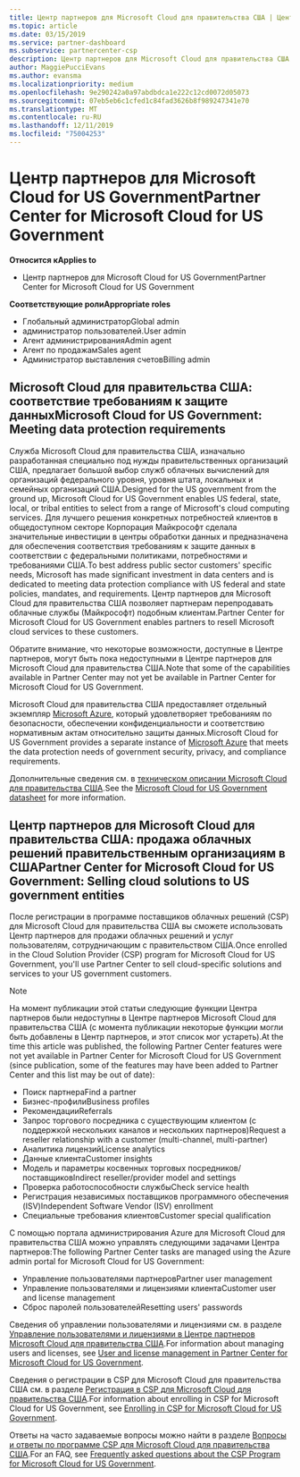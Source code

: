 ```yaml
---
title: Центр партнеров для Microsoft Cloud для правительства США | Центр партнеров для Microsoft Cloud для правительства США
ms.topic: article
ms.date: 03/15/2019
ms.service: partner-dashboard
ms.subservice: partnercenter-csp
description: Центр партнеров для Microsoft Cloud для правительства США — это деловой портал для партнеров корпорации Майкрософт, которые желают предложить облачные решения Microsoft Cloud своим клиентам, сотрудничающим с правительственными учреждениями в США.
author: MaggiePucciEvans
ms.author: evansma
ms.localizationpriority: medium
ms.openlocfilehash: 9e290242a0a97abdbdca1e222c12cd0072d05073
ms.sourcegitcommit: 07eb5eb6c1cfed1c84fad3626b8f989247341e70
ms.translationtype: MT
ms.contentlocale: ru-RU
ms.lasthandoff: 12/11/2019
ms.locfileid: "75004253"
---
```

# <a name="partner-center-for-microsoft-cloud-for-us-government"></a><span data-ttu-id="7adef-103">Центр партнеров для Microsoft Cloud for US Government</span><span class="sxs-lookup"><span data-stu-id="7adef-103">Partner Center for Microsoft Cloud for US Government</span></span>

<span data-ttu-id="7adef-104">**Относится к**</span><span class="sxs-lookup"><span data-stu-id="7adef-104">**Applies to**</span></span>

-  <span data-ttu-id="7adef-105">Центр партнеров для Microsoft Cloud for US Government</span><span class="sxs-lookup"><span data-stu-id="7adef-105">Partner Center for Microsoft Cloud for US Government</span></span>

<span data-ttu-id="7adef-106">**Соответствующие роли**</span><span class="sxs-lookup"><span data-stu-id="7adef-106">**Appropriate roles**</span></span>
-   <span data-ttu-id="7adef-107">Глобальный администратор</span><span class="sxs-lookup"><span data-stu-id="7adef-107">Global admin</span></span>
-   <span data-ttu-id="7adef-108">администратор пользователей.</span><span class="sxs-lookup"><span data-stu-id="7adef-108">User admin</span></span>
-   <span data-ttu-id="7adef-109">Агент администрирования</span><span class="sxs-lookup"><span data-stu-id="7adef-109">Admin agent</span></span>
-   <span data-ttu-id="7adef-110">Агент по продажам</span><span class="sxs-lookup"><span data-stu-id="7adef-110">Sales agent</span></span>
-   <span data-ttu-id="7adef-111">Администратор выставления счетов</span><span class="sxs-lookup"><span data-stu-id="7adef-111">Billing admin</span></span>

## <a name="microsoft-cloud-for-us-government-meeting-data-protection-requirements"></a><span data-ttu-id="7adef-112">Microsoft Cloud для правительства США: соответствие требованиям к защите данных</span><span class="sxs-lookup"><span data-stu-id="7adef-112">Microsoft Cloud for US Government: Meeting data protection requirements</span></span> 

<span data-ttu-id="7adef-113">Служба Microsoft Cloud для правительства США, изначально разработанная специально под нужды правительственных организаций США, предлагает большой выбор служб облачных вычислений для организаций федерального уровня, уровня штата, локальных и семейных организаций США.</span><span class="sxs-lookup"><span data-stu-id="7adef-113">Designed for the US government from the ground up, Microsoft Cloud for US Government enables US federal, state, local, or tribal entities to select from a range of Microsoft's cloud computing services.</span></span> <span data-ttu-id="7adef-114">Для лучшего решения конкретных потребностей клиентов в общедоступном секторе Корпорация Майкрософт сделала значительные инвестиции в центры обработки данных и предназначена для обеспечения соответствия требованиям к защите данных в соответствии с федеральными политиками, потребностями и требованиями США.</span><span class="sxs-lookup"><span data-stu-id="7adef-114">To best address public sector customers' specific needs, Microsoft has made significant investment in data centers and is dedicated to meeting data protection compliance with US federal and state policies, mandates, and requirements.</span></span> <span data-ttu-id="7adef-115">Центр партнеров для Microsoft Cloud для правительства США позволяет партнерам перепродавать облачные службы (Майкрософт) подобным клиентам.</span><span class="sxs-lookup"><span data-stu-id="7adef-115">Partner Center for Microsoft Cloud for US Government enables partners to resell Microsoft cloud services to these customers.</span></span>

<span data-ttu-id="7adef-116">Обратите внимание, что некоторые возможности, доступные в Центре партнеров, могут быть пока недоступными в Центре партнеров для Microsoft Cloud для правительства США.</span><span class="sxs-lookup"><span data-stu-id="7adef-116">Note that some of the capabilities available in Partner Center may not yet be available in Partner Center for Microsoft Cloud for US Government.</span></span>

<span data-ttu-id="7adef-117">Microsoft Cloud для правительства США предоставляет отдельный экземпляр [Microsoft Azure](https://azure.microsoft.com/overview/clouds/government/), который удовлетворяет требованиям по безопасности, обеспечении конфиденциальности и соответствию нормативным актам относительно защиты данных.</span><span class="sxs-lookup"><span data-stu-id="7adef-117">Microsoft Cloud for US Government provides a separate instance of [Microsoft Azure](https://azure.microsoft.com/overview/clouds/government/) that meets the data protection needs of government security, privacy, and compliance requirements.</span></span> 

<span data-ttu-id="7adef-118">Дополнительные сведения см. в [техническом описании Microsoft Cloud для правительства США](https://download.microsoft.com/download/C/9/C/C9CA3002-DFC4-4ADA-841F-DF42AEC042FB/Microsoft_Azure_Government_Datasheet_EN_US.PDF).</span><span class="sxs-lookup"><span data-stu-id="7adef-118">See the [Microsoft Cloud for US Government datasheet](https://download.microsoft.com/download/C/9/C/C9CA3002-DFC4-4ADA-841F-DF42AEC042FB/Microsoft_Azure_Government_Datasheet_EN_US.PDF) for more information.</span></span>

## <a name="partner-center-for-microsoft-cloud-for-us-government-selling-cloud-solutions-to-us-government-entities"></a><span data-ttu-id="7adef-119">Центр партнеров для Microsoft Cloud для правительства США: продажа облачных решений правительственным организациям в США</span><span class="sxs-lookup"><span data-stu-id="7adef-119">Partner Center for Microsoft Cloud for US Government: Selling cloud solutions to US government entities</span></span>

<span data-ttu-id="7adef-120">После регистрации в программе поставщиков облачных решений (CSP) для Microsoft Cloud для правительства США вы сможете использовать Центр партнеров для продажи облачных решений и услуг пользователям, сотрудничающим с правительством США.</span><span class="sxs-lookup"><span data-stu-id="7adef-120">Once enrolled in the Cloud Solution Provider (CSP) program for Microsoft Cloud for US Government, you'll use Partner Center to sell cloud-specific solutions and services to your US government customers.</span></span> 

> [!NOTE]  
> <span data-ttu-id="7adef-121">На момент публикации этой статьи следующие функции Центра партнеров были недоступны в Центре партнеров Microsoft Cloud для правительства США (с момента публикации некоторые функции могли быть добавлены в Центр партнеров, и этот список мог устареть).</span><span class="sxs-lookup"><span data-stu-id="7adef-121">At the time this article was published, the following Partner Center features were not yet available in Partner Center for Microsoft Cloud for US Government (since publication, some of the features may have been added to Partner Center and this list may be out of date):</span></span>

- <span data-ttu-id="7adef-122">Поиск партнера</span><span class="sxs-lookup"><span data-stu-id="7adef-122">Find a partner</span></span>
- <span data-ttu-id="7adef-123">Бизнес-профили</span><span class="sxs-lookup"><span data-stu-id="7adef-123">Business profiles</span></span>
- <span data-ttu-id="7adef-124">Рекомендации</span><span class="sxs-lookup"><span data-stu-id="7adef-124">Referrals</span></span>
- <span data-ttu-id="7adef-125">Запрос торгового посредника с существующим клиентом (с поддержкой нескольких каналов и нескольких партнеров)</span><span class="sxs-lookup"><span data-stu-id="7adef-125">Request a reseller relationship with a customer (multi-channel, multi-partner)</span></span>
- <span data-ttu-id="7adef-126">Аналитика лицензий</span><span class="sxs-lookup"><span data-stu-id="7adef-126">License analytics</span></span>
- <span data-ttu-id="7adef-127">Данные клиента</span><span class="sxs-lookup"><span data-stu-id="7adef-127">Customer insights</span></span>
- <span data-ttu-id="7adef-128">Модель и параметры косвенных торговых посредников/поставщиков</span><span class="sxs-lookup"><span data-stu-id="7adef-128">Indirect reseller/provider model and settings</span></span>
- <span data-ttu-id="7adef-129">Проверка работоспособности службы</span><span class="sxs-lookup"><span data-stu-id="7adef-129">Check service health</span></span>
- <span data-ttu-id="7adef-130">Регистрация независимых поставщиков программного обеспечения (ISV)</span><span class="sxs-lookup"><span data-stu-id="7adef-130">Independent Software Vendor (ISV) enrollment</span></span>
- <span data-ttu-id="7adef-131">Специальные требования клиентов</span><span class="sxs-lookup"><span data-stu-id="7adef-131">Customer special qualification</span></span>

<span data-ttu-id="7adef-132">С помощью портала администрирования Azure для Microsoft Cloud для правительства США можно управлять следующими задачами Центра партнеров:</span><span class="sxs-lookup"><span data-stu-id="7adef-132">The following Partner Center tasks are managed using the Azure admin portal for Microsoft Cloud for US Government:</span></span> 

-   <span data-ttu-id="7adef-133">Управление пользователями партнеров</span><span class="sxs-lookup"><span data-stu-id="7adef-133">Partner user management</span></span>
-   <span data-ttu-id="7adef-134">Управление пользователями и лицензиями клиента</span><span class="sxs-lookup"><span data-stu-id="7adef-134">Customer user and license management</span></span>
-   <span data-ttu-id="7adef-135">Сброс паролей пользователей</span><span class="sxs-lookup"><span data-stu-id="7adef-135">Resetting users' passwords</span></span>

<span data-ttu-id="7adef-136">Сведения об управлении пользователями и лицензиями см. в разделе [Управление пользователями и лицензиями в Центре партнеров Microsoft Cloud для правительства США](user-management-in-partner-center-for-microsoft-us-govt-cloud.md).</span><span class="sxs-lookup"><span data-stu-id="7adef-136">For information about managing users and licenses, see [User and license management in Partner Center for Microsoft Cloud for US Government](user-management-in-partner-center-for-microsoft-us-govt-cloud.md).</span></span>

<span data-ttu-id="7adef-137">Сведения о регистрации в CSP для Microsoft Cloud для правительства США см. в разделе [Регистрация в CSP для Microsoft Cloud для правительства США](enroll-in-csp-for-microsoft-us-govt-cloud.md).</span><span class="sxs-lookup"><span data-stu-id="7adef-137">For information about enrolling in CSP for Microsoft Cloud for US Government, see [Enrolling in CSP for Microsoft Cloud for US Government](enroll-in-csp-for-microsoft-us-govt-cloud.md).</span></span>

<span data-ttu-id="7adef-138">Ответы на часто задаваемые вопросы можно найти в разделе [Вопросы и ответы по программе CSP для Microsoft Cloud для правительства США](faq-for-us-govt-cloud.md).</span><span class="sxs-lookup"><span data-stu-id="7adef-138">For an FAQ, see [Frequently asked questions about the CSP Program for Microsoft Cloud for US Government](faq-for-us-govt-cloud.md).</span></span>
